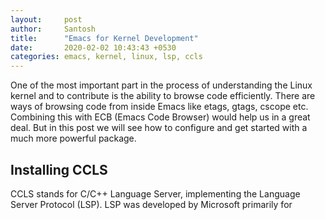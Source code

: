 ```yaml
---
layout:     post
author:     Santosh
title:      "Emacs for Kernel Development"
date:       2020-02-02 10:43:43 +0530
categories: emacs, kernel, linux, lsp, ccls
---
```


One of the most important part in the process of understanding the Linux kernel
and to contribute is the ability to browse code efficiently. There are ways
of browsing code from inside Emacs like etags, gtags, cscope etc. Combining this
with ECB (Emacs Code Browser) would help us in a great deal. But in this post we
will see how to configure and get started with a much more powerful package.

## Installing CCLS
CCLS stands for C/C++ Language Server, implementing the Language Server Protocol
(LSP). LSP was developed by Microsoft primarily for 
